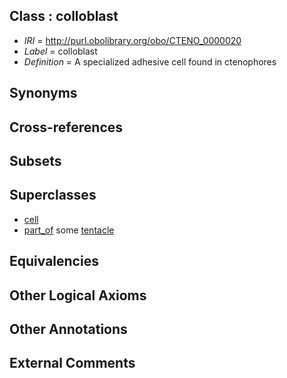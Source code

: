 
## Class : colloblast

 * *IRI* = http://purl.obolibrary.org/obo/CTENO_0000020
 * *Label* = colloblast
 * *Definition* = A specialized adhesive cell found in ctenophores

## Synonyms


## Cross-references


## Subsets


## Superclasses

 * [cell](../../CL/00/CL_0000000.md)
 * [part_of](../../BFO/50/BFO_0000050.md) some [tentacle](../../CTENO/18/CTENO_0000018.md)

## Equivalencies


## Other Logical Axioms


## Other Annotations


## External Comments

